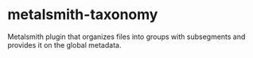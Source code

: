 # metalsmith-taxonomy
Metalsmith plugin that organizes files into groups with subsegments and provides it on the global metadata.
